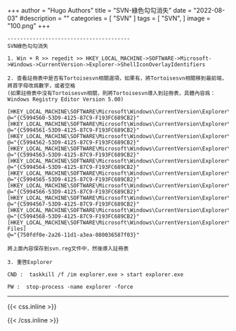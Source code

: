 +++
author = "Hugo Authors"
title = "SVN-綠色勾勾消失"
date = "2022-08-03"
#description = ""
categories = [
    "SVN"
]
tags = [
    "SVN",
]
image = "100.png"
+++


    ---------------------------------------
    SVN綠色勾勾消失
    
    1. Win + R >> regedit >> HKEY_LOCAL_MACHINE->SOFTWARE->Microsoft->Windows->CurrentVersion->Explorer->ShellIconOverlayIdentifiers 
    
    2. 查看註冊表中是否有Tortoisesvn相關選項，如果有，將Tortoisesvn相關移到最前端，將首字母改爲數字，或者空格 
    (如果註冊表中沒有Tortoisesvn相關，則將Tortoisesvn導入到註冊表，具體內容爲：
    Windows Registry Editor Version 5.00)
    
    [HKEY_LOCAL_MACHINE\SOFTWARE\Microsoft\Windows\CurrentVersion\Explorer\ShellIconOverlayIdentifiers\1TortoiseNormal]
    @="{C5994560-53D9-4125-87C9-F193FC689CB2}"
    [HKEY_LOCAL_MACHINE\SOFTWARE\Microsoft\Windows\CurrentVersion\Explorer\ShellIconOverlayIdentifiers\2TortoiseModified]
    @="{C5994561-53D9-4125-87C9-F193FC689CB2}"
    [HKEY_LOCAL_MACHINE\SOFTWARE\Microsoft\Windows\CurrentVersion\Explorer\ShellIconOverlayIdentifiers\3TortoiseConflict]
    @="{C5994562-53D9-4125-87C9-F193FC689CB2}"
    [HKEY_LOCAL_MACHINE\SOFTWARE\Microsoft\Windows\CurrentVersion\Explorer\ShellIconOverlayIdentifiers\4TortoiseLocked]
    @="{C5994563-53D9-4125-87C9-F193FC689CB2}"
    [HKEY_LOCAL_MACHINE\SOFTWARE\Microsoft\Windows\CurrentVersion\Explorer\ShellIconOverlayIdentifiers\5TortoiseReadOnly]
    @="{C5994564-53D9-4125-87C9-F193FC689CB2}"
    [HKEY_LOCAL_MACHINE\SOFTWARE\Microsoft\Windows\CurrentVersion\Explorer\ShellIconOverlayIdentifiers\6TortoiseDeleted]
    @="{C5994565-53D9-4125-87C9-F193FC689CB2}"
    [HKEY_LOCAL_MACHINE\SOFTWARE\Microsoft\Windows\CurrentVersion\Explorer\ShellIconOverlayIdentifiers\7TortoiseAdded]
    @="{C5994566-53D9-4125-87C9-F193FC689CB2}"
    [HKEY_LOCAL_MACHINE\SOFTWARE\Microsoft\Windows\CurrentVersion\Explorer\ShellIconOverlayIdentifiers\8TortoiseIgnored]
    @="{C5994567-53D9-4125-87C9-F193FC689CB2}"
    [HKEY_LOCAL_MACHINE\SOFTWARE\Microsoft\Windows\CurrentVersion\Explorer\ShellIconOverlayIdentifiers\9TortoiseUnversioned]
    @="{C5994568-53D9-4125-87C9-F193FC689CB2}"
    [HKEY_LOCAL_MACHINE\SOFTWARE\Microsoft\Windows\CurrentVersion\Explorer\ShellIconOverlayIdentifiers\Offline Files]
    @="{750fdf0e-2a26-11d1-a3ea-080036587f03}"
    
    將上面內容保存到svn.reg文件中，然後導入註冊表
    
    3. 重啓Explorer 
    
    CND :  taskkill /f /im explorer.exe > start explorer.exe
    
    PW :  stop-process -name explorer -force



***

{{< css.inline >}}
<style>
.emojify {
	font-family: Apple Color Emoji, Segoe UI Emoji, NotoColorEmoji, Segoe UI Symbol, Android Emoji, EmojiSymbols;
	font-size: 2rem;
	vertical-align: middle;
}
@media screen and (max-width:650px) {
  .nowrap {
    display: block;
    margin: 25px 0;
  }
}
</style>
{{< /css.inline >}}
